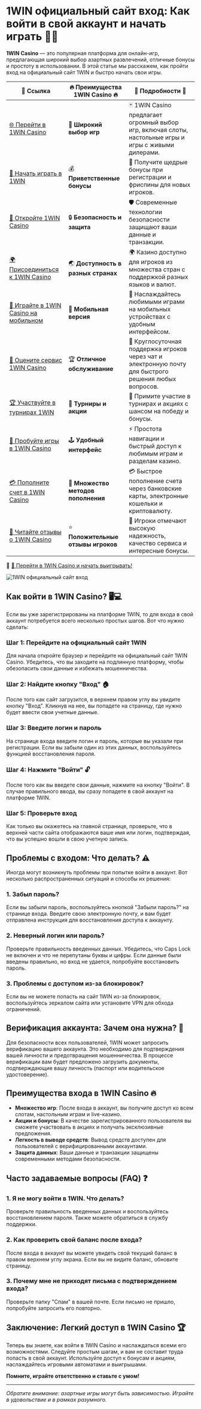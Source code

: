 # 1WIN официальный сайт вход: Как войти в свой аккаунт и начать играть 🎰🔑

**1WIN Casino** — это популярная платформа для онлайн-игр, предлагающая широкий выбор азартных развлечений, отличные бонусы и простоту в использовании. В этой статье мы расскажем, как пройти вход на официальный сайт 1WIN и быстро начать свои игры.

| 🔗 **Ссылка**                                          | 🔥 **Преимущества 1WIN Casino** 🔥  | 🌟 **Подробности** 🌟 |
|------------------------------------------------------|------------------------------------|----------------------|
| [🌐 Перейти в 1WIN Casino](https://brandplay.link/smXVpBbG) | 🎰 **Широкий выбор игр**           | 🃏 1WIN Casino предлагает огромный выбор игр, включая слоты, настольные игры и игры с живыми дилерами. |
| [💸 Начать играть в 1WIN](https://brandplay.link/smXVpBbG) | 💰 **Приветственные бонусы**        | 🎁 Получите щедрые бонусы при регистрации и фриспины для новых игроков. |
| [🔐 Откройте 1WIN Casino](https://brandplay.link/smXVpBbG) | 🔒 **Безопасность и защита**        | 🛡️ Современные технологии безопасности защищают ваши данные и транзакции. |
| [🌍 Присоединиться к 1WIN Casino](https://brandplay.link/smXVpBbG) | 🌏 **Доступность в разных странах** | 🌍 Казино доступно для игроков из множества стран с поддержкой разных языков и валют. |
| [📱 Играйте в 1WIN Casino на мобильном](https://brandplay.link/smXVpBbG) | 📲 **Мобильная версия**            | 📱 Наслаждайтесь любимыми играми на мобильных устройствах с удобным интерфейсом. |
| [🔧 Оцените сервис 1WIN Casino](https://brandplay.link/smXVpBbG) | 🏆 **Отличное обслуживание**        | 🤝 Круглосуточная поддержка игроков через чат и электронную почту для быстрого решения любых вопросов. |
| [🏆 Участвуйте в турнирах 1WIN](https://brandplay.link/smXVpBbG) | 🎉 **Турниры и акции**              | 🥇 Примите участие в турнирах и акциях с шансом на победу и бонусы. |
| [🎯 Пробуйте игры в 1WIN Casino](https://brandplay.link/smXVpBbG) | 🕹️ **Удобный интерфейс**           | ⚡ Простота навигации и быстрый доступ к любимым играм и разделам казино. |
| [💳 Пополните счет в 1WIN Casino](https://brandplay.link/smXVpBbG) | 💸 **Множество методов пополнения**  | 💳 Быстрое пополнение счета через банковские карты, электронные кошельки и криптовалюту. |
| [💬 Читайте отзывы о 1WIN Casino](https://brandplay.link/smXVpBbG) | ⭐ **Положительные отзывы игроков** | 👏 Игроки отмечают высокую надежность, качество сервиса и интересные бонусы. |

🔗 [🚀 Перейти в 1WIN Casino и начать выигрывать!](https://brandplay.link/smXVpBbG)

![1WIN официальный сайт вход](https://cybersport.metaratings.ru/storage/images/c2/f2/c2f2549b2366f038763bab0687df826e.jpg)

## Как войти в 1WIN Casino? 🖥️💻

Если вы уже зарегистрированы на платформе 1WIN, то для входа в свой аккаунт потребуется всего несколько простых шагов. Вот что нужно сделать:

### Шаг 1: Перейдите на официальный сайт 1WIN

Для начала откройте браузер и перейдите на официальный сайт 1WIN Casino. Убедитесь, что вы заходите на подлинную платформу, чтобы обезопасить свои данные и избежать мошенничества.

### Шаг 2: Найдите кнопку "Вход" 🏠

После того как сайт загрузится, в верхнем правом углу вы увидите кнопку "Вход". Кликнув на нее, вы попадете на страницу, где нужно будет ввести свои учетные данные.

### Шаг 3: Введите логин и пароль

На странице входа введите логин и пароль, которые вы указали при регистрации. Если вы забыли один из этих данных, воспользуйтесь функцией восстановления пароля.

### Шаг 4: Нажмите "Войти" 🔓

После того как вы введете свои данные, нажмите на кнопку "Войти". В случае правильного ввода, вы сразу попадете в свой аккаунт на платформе 1WIN.

### Шаг 5: Проверьте вход

Как только вы окажетесь на главной странице, проверьте, что в верхней части сайта отображаются ваше имя или логин, подтверждая, что вы успешно вошли в свою учетную запись.

## Проблемы с входом: Что делать? ⚠️

Иногда могут возникнуть проблемы при попытке войти в аккаунт. Вот несколько распространенных ситуаций и способы их решения:

### 1. Забыл пароль?

Если вы забыли пароль, воспользуйтесь кнопкой "Забыли пароль?" на странице входа. Введите свою электронную почту, и вам будет отправлена инструкция для восстановления доступа к аккаунту.

### 2. Неверный логин или пароль?

Проверьте правильность введенных данных. Убедитесь, что Caps Lock не включен и что не перепутаны буквы и цифры. Если данные были введены правильно, но вход не удается, попробуйте восстановить пароль.

### 3. Проблемы с доступом из-за блокировок?

Если вы не можете попасть на сайт 1WIN из-за блокировок, воспользуйтесь зеркалом сайта или установите VPN для обхода ограничений.

## Верификация аккаунта: Зачем она нужна? 📜

Для безопасности всех пользователей, 1WIN может запросить верификацию вашего аккаунта. Это необходимо для подтверждения вашей личности и предотвращения мошенничества. В процессе верификации вам будет предложено загрузить документы, подтверждающие вашу личность (паспорт или водительское удостоверение).

## Преимущества входа в 1WIN Casino 🔥

- **Множество игр**: После входа в аккаунт, вы получите доступ ко всем слотам, настольным играм и live-казино.
- **Акции и бонусы**: В качестве зарегистрированного пользователя вы сможете участвовать в акциях и получать эксклюзивные предложения.
- **Легкость в выводе средств**: Вывод средств доступен для пользователей с верифицированными аккаунтами.
- **Защита данных**: Ваши данные и транзакции защищены современными методами безопасности.

## Часто задаваемые вопросы (FAQ) ❓

### 1. Я не могу войти в 1WIN. Что делать?

Проверьте правильность введенных данных и воспользуйтесь восстановлением пароля. Также можете обратиться в службу поддержки.

### 2. Как проверить свой баланс после входа?

После входа в аккаунт вы можете увидеть свой текущий баланс в правом верхнем углу экрана. Если вы не видите баланс, обновите страницу.

### 3. Почему мне не приходят письма с подтверждением входа?

Проверьте папку "Спам" в вашей почте. Если письмо не пришло, попробуйте запросить его повторно.

## Заключение: Легкий доступ в 1WIN Casino 🏆

Теперь вы знаете, как войти в 1WIN Casino и наслаждаться всеми его возможностями. Следуйте простым шагам, и вам не составит труда попасть в свой аккаунт. Используйте доступ к бонусам и акциям, наслаждайтесь игровыми автоматами и выигрышами.

**Помните, играйте ответственно и ставьте с умом!**

--- 

*Обратите внимание: азартные игры могут быть зависимостью. Играйте в удовольствие и в рамках разумного.*  
